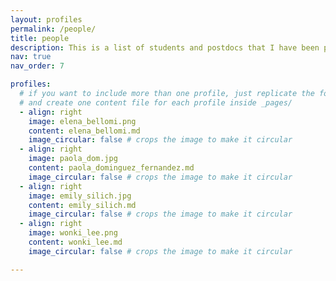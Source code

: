 ```yaml
---
layout: profiles
permalink: /people/
title: people
description: This is a list of students and postdocs that I have been pleased to collaborate with recently. 
nav: true
nav_order: 7

profiles:
  # if you want to include more than one profile, just replicate the following block
  # and create one content file for each profile inside _pages/
  - align: right
    image: elena_bellomi.png
    content: elena_bellomi.md
    image_circular: false # crops the image to make it circular
  - align: right
    image: paola_dom.jpg
    content: paola_dominguez_fernandez.md
    image_circular: false # crops the image to make it circular
  - align: right
    image: emily_silich.jpg
    content: emily_silich.md
    image_circular: false # crops the image to make it circular
  - align: right
    image: wonki_lee.png
    content: wonki_lee.md
    image_circular: false # crops the image to make it circular

---
```

